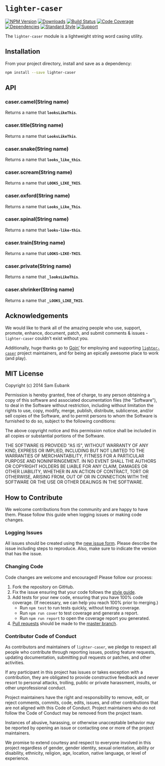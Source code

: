 # `lighter-caser`
[![NPM Version](https://img.shields.io/npm/v/lighter-caser.svg)](https://npmjs.org/package/lighter-caser)
[![Downloads](https://img.shields.io/npm/dm/lighter-caser.svg)](https://npmjs.org/package/lighter-caser)
[![Build Status](https://img.shields.io/travis/lighterio/lighter-caser.svg)](https://travis-ci.org/lighterio/lighter-caser)
[![Code Coverage](https://img.shields.io/coveralls/lighterio/lighter-caser/master.svg)](https://coveralls.io/r/lighterio/lighter-caser)
[![Dependencies](https://img.shields.io/david/lighterio/lighter-caser.svg)](https://david-dm.org/lighterio/lighter-caser)
[![Standard Style](https://img.shields.io/badge/code%20style-standard-brightgreen.svg)](https://github.com/feross/standard)
[![Support](https://img.shields.io/gratipay/Lighter.io.svg)](https://gratipay.com/Lighter.io/)

The `lighter-caser` module is a lightweight string word casing utility.

## Installation

From your project directory, install and save as a dependency:
```bash
npm install --save lighter-caser
```


## API

### caser.camel(String name)
Returns a name that **`looksLikeThis`**.

### caser.title(String name)
Returns a name that **`LooksLikeThis`**.

### caser.snake(String name)
Returns a name that **`looks_like_this`**.

### caser.scream(String name)
Returns a name that **`LOOKS_LIKE_THIS`**.

### caser.oxford(String name)
Returns a name that **`Looks_Like_This`**.

### caser.spinal(String name)
Returns a name that **`looks-like-this`**.

### caser.train(String name)
Returns a name that **`LOOKS-LIKE-THIS`**.

### caser.private(String name)
Returns a name that **`_looksLikeThis`**.

### caser.shrinker(String name)
Returns a name that **`_LOOKS_LIKE_THIS`**.


## Acknowledgements

We would like to thank all of the amazing people who use, support,
promote, enhance, document, patch, and submit comments & issues -
`lighter-caser` couldn't exist without you.

Additionally, huge thanks go to [Goin’](https://goin.io) for employing
and supporting [`lighter-caser`](http://lighter.io/lighter-caser) project
maintainers, and for being an epically awesome place to work (and play).


## MIT License

Copyright (c) 2014 Sam Eubank

Permission is hereby granted, free of charge, to any person obtaining a copy
of this software and associated documentation files (the "Software"), to deal
in the Software without restriction, including without limitation the rights
to use, copy, modify, merge, publish, distribute, sublicense, and/or sell
copies of the Software, and to permit persons to whom the Software is
furnished to do so, subject to the following conditions:

The above copyright notice and this permission notice shall be included in all
copies or substantial portions of the Software.

THE SOFTWARE IS PROVIDED "AS IS", WITHOUT WARRANTY OF ANY KIND, EXPRESS OR
IMPLIED, INCLUDING BUT NOT LIMITED TO THE WARRANTIES OF MERCHANTABILITY,
FITNESS FOR A PARTICULAR PURPOSE AND NONINFRINGEMENT. IN NO EVENT SHALL THE
AUTHORS OR COPYRIGHT HOLDERS BE LIABLE FOR ANY CLAIM, DAMAGES OR OTHER
LIABILITY, WHETHER IN AN ACTION OF CONTRACT, TORT OR OTHERWISE, ARISING FROM,
OUT OF OR IN CONNECTION WITH THE SOFTWARE OR THE USE OR OTHER DEALINGS IN THE
SOFTWARE.


## How to Contribute

We welcome contributions from the community and are happy to have them.
Please follow this guide when logging issues or making code changes.

### Logging Issues

All issues should be created using the
[new issue form](https://github.com/lighterio/lighter-caser/issues/new).
Please describe the issue including steps to reproduce. Also, make sure
to indicate the version that has the issue.

### Changing Code

Code changes are welcome and encouraged! Please follow our process:

1. Fork the repository on GitHub.
2. Fix the issue ensuring that your code follows the
   [style guide](http://lighter.io/style-guide).
3. Add tests for your new code, ensuring that you have 100% code coverage.
   (If necessary, we can help you reach 100% prior to merging.)
   * Run `npm test` to run tests quickly, without testing coverage.
   * Run `npm run cover` to test coverage and generate a report.
   * Run `npm run report` to open the coverage report you generated.
4. [Pull requests](http://help.github.com/send-pull-requests/) should be made
   to the [master branch](https://github.com/lighterio/lighter-caser/tree/master).

### Contributor Code of Conduct

As contributors and maintainers of `lighter-caser`, we pledge to respect all
people who contribute through reporting issues, posting feature requests,
updating documentation, submitting pull requests or patches, and other
activities.

If any participant in this project has issues or takes exception with a
contribution, they are obligated to provide constructive feedback and never
resort to personal attacks, trolling, public or private harassment, insults, or
other unprofessional conduct.

Project maintainers have the right and responsibility to remove, edit, or
reject comments, commits, code, edits, issues, and other contributions
that are not aligned with this Code of Conduct. Project maintainers who do
not follow the Code of Conduct may be removed from the project team.

Instances of abusive, harassing, or otherwise unacceptable behavior may be
reported by opening an issue or contacting one or more of the project
maintainers.

We promise to extend courtesy and respect to everyone involved in this project
regardless of gender, gender identity, sexual orientation, ability or
disability, ethnicity, religion, age, location, native language, or level of
experience.
